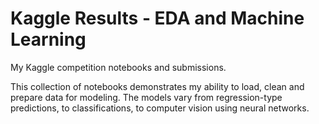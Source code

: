 # Kaggle Results - EDA and Machine Learning
My Kaggle competition notebooks and submissions. 

This collection of notebooks demonstrates my ability to load, clean and prepare data for modeling. 
The models vary from regression-type predictions, to classifications, to computer vision using neural networks.
